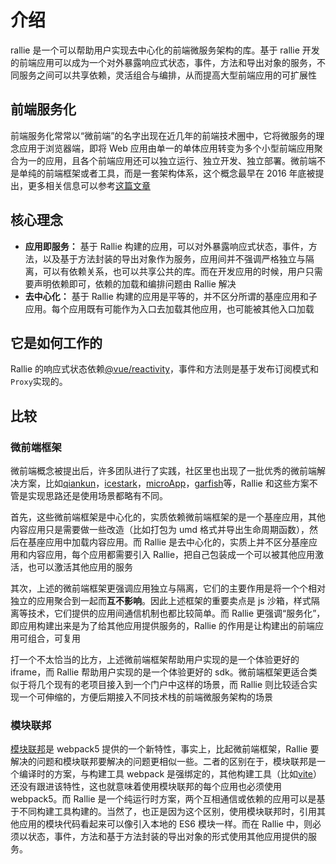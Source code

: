 # 介绍

rallie 是一个可以帮助用户实现去中心化的前端微服务架构的库。基于 rallie 开发的前端应用可以成为一个对外暴露响应式状态，事件，方法和导出对象的服务，不同服务之间可以共享依赖，灵活组合与编排，从而提高大型前端应用的可扩展性

## 前端服务化

前端服务化常常以“微前端”的名字出现在近几年的前端技术圈中，它将微服务的理念应用于浏览器端，即将 Web 应用由单一的单体应用转变为多个小型前端应用聚合为一的应用，且各个前端应用还可以独立运行、独立开发、独立部署。微前端不是单纯的前端框架或者工具，而是一套架构体系，这个概念最早在 2016 年底被提出，更多相关信息可以参考[这篇文章](https://swearer23.github.io/micro-frontends/)

## 核心理念

- **应用即服务：** 基于 Rallie 构建的应用，可以对外暴露响应式状态，事件，方法，以及基于方法封装的导出对象作为服务，应用间并不强调严格独立与隔离，可以有依赖关系，也可以共享公共的库。而在开发应用的时候，用户只需要声明依赖即可，依赖的加载和编排问题由 Rallie 解决
- **去中心化：** 基于 Rallie 构建的应用是平等的，并不区分所谓的基座应用和子应用。每个应用既有可能作为入口去加载其他应用，也可能被其他入口加载

## 它是如何工作的

Rallie 的响应式状态依赖[@vue/reactivity](https://github.com/vuejs/vue-next/tree/master/packages/reactivity)，事件和方法则是基于发布订阅模式和`Proxy`实现的。

## 比较

### 微前端框架

微前端概念被提出后，许多团队进行了实践，社区里也出现了一批优秀的微前端解决方案，比如[qiankun](https://qiankun.umijs.org/zh)，[icestark](https://micro-frontends.ice.work/)，[microApp](https://zeroing.jd.com/)，[garfish](https://garfish.top/guide/develop/from-zero)等，Rallie 和这些方案不管是实现思路还是使用场景都略有不同。

首先，这些微前端框架是中心化的，实质依赖微前端框架的是一个基座应用，其他内容应用只是需要做一些改造（比如打包为 umd 格式并导出生命周期函数），然后在基座应用中加载内容应用。而 Rallie 是去中心化的，实质上并不区分基座应用和内容应用，每个应用都需要引入 Rallie，把自己包装成一个可以被其他应用激活，也可以激活其他应用的服务

其次，上述的微前端框架更强调应用独立与隔离，它们的主要作用是将一个个相对独立的应用聚合到一起而**互不影响**。因此上述框架的重要卖点是 js 沙箱，样式隔离等技术，它们提供的应用间通信机制也都比较简单。而 Rallie 更强调“服务化”，即应用构建出来是为了给其他应用提供服务的，Rallie 的作用是让构建出的前端应用可组合，可复用

打一个不太恰当的比方，上述微前端框架帮助用户实现的是一个体验更好的 iframe，而 Rallie 帮助用户实现的是一个体验更好的 sdk。微前端框架更适合类似于将几个现有的老项目接入到一个门户中这样的场景，而 Rallie 则比较适合实现一个可伸缩的，方便后期接入不同技术栈的前端微服务架构的场景

### 模块联邦

[模块联邦](https://webpack.js.org/concepts/module-federation/)是 webpack5 提供的一个新特性，事实上，比起微前端框架，Rallie 要解决的问题和模块联邦要解决的问题更相似一些。二者的区别在于，模块联邦是一个编译时的方案，与构建工具 webpack 是强绑定的，其他构建工具（比如[vite](https://vitejs.dev/)）还没有跟进该特性，这也就意味着使用模块联邦的每个应用也必须使用 webpack5。而 Rallie 是一个纯运行时方案，两个互相通信或依赖的应用可以是基于不同构建工具构建的。当然了，也正是因为这个区别，使用模块联邦时，引用其他应用的模块代码看起来可以像引入本地的 ES6 模块一样。而在 Rallie 中，则必须以状态，事件，方法和基于方法封装的导出对象的形式使用其他应用提供的服务。
